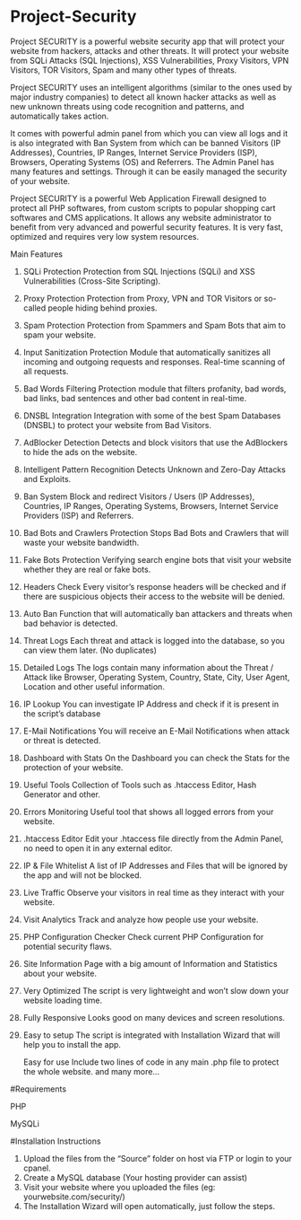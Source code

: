 # Project-Security

Project SECURITY is a powerful website security app that will protect your website from hackers, attacks and other threats. It will protect your website from SQLi Attacks (SQL Injections), XSS Vulnerabilities, Proxy Visitors, VPN Visitors, TOR Visitors, Spam and many other types of threats.

Project SECURITY uses an intelligent algorithms (similar to the ones used by major industry companies) to detect all known hacker attacks as well as new unknown threats using code recognition and patterns, and automatically takes action.

It comes with powerful admin panel from which you can view all logs and it is also integrated with Ban System from which can be banned Visitors (IP Addresses), Countries, IP Ranges, Internet Service Providers (ISP), Browsers, Operating Systems (OS) and Referrers. The Admin Panel has many features and settings. Through it can be easily managed the security of your website.

Project SECURITY is a powerful Web Application Firewall designed to protect all PHP softwares, from custom scripts to popular shopping cart softwares and CMS applications. It allows any website administrator to benefit from very advanced and powerful security features. It is very fast, optimized and requires very low system resources.

Main Features
1.  SQLi Protection
    Protection from SQL Injections (SQLi) and XSS Vulnerabilities (Cross-Site Scripting).
2.  Proxy Protection
    Protection from Proxy, VPN and TOR Visitors or so-called people hiding behind proxies.
3.  Spam Protection
    Protection from Spammers and Spam Bots that aim to spam your website.
4.  Input Sanitization
    Protection Module that automatically sanitizes all incoming and outgoing requests and responses. Real-time scanning of all requests.
5.  Bad Words Filtering
    Protection module that filters profanity, bad words, bad links, bad sentences and other bad content in real-time.
6.  DNSBL Integration
    Integration with some of the best Spam Databases (DNSBL) to protect your website from Bad Visitors.
7.  AdBlocker Detection
    Detects and block visitors that use the AdBlockers to hide the ads on the website.
8.  Intelligent Pattern Recognition
    Detects Unknown and Zero-Day Attacks and Exploits.
9.  Ban System
    Block and redirect Visitors / Users (IP Addresses), Countries, IP Ranges, Operating Systems, Browsers, Internet Service Providers (ISP) and Referrers.
10. Bad Bots and Crawlers Protection
    Stops Bad Bots and Crawlers that will waste your website bandwidth.
11. Fake Bots Protection
    Verifying search engine bots that visit your website whether they are real or fake bots.
12. Headers Check
    Every visitor’s response headers will be checked and if there are suspicious objects their access to the website will be denied.
13. Auto Ban
    Function that will automatically ban attackers and threats when bad behavior is detected.
14. Threat Logs
    Each threat and attack is logged into the database, so you can view them later. (No duplicates)
15. Detailed Logs
    The logs contain many information about the Threat / Attack like Browser, Operating System, Country, State, City, User Agent, Location and other useful information.
16. IP Lookup
    You can investigate IP Address and check if it is present in the script’s database
17. E-Mail Notifications
    You will receive an E-Mail Notifications when attack or threat is detected.
18. Dashboard with Stats
    On the Dashboard you can check the Stats for the protection of your website.
19. Useful Tools
    Collection of Tools such as .htaccess Editor, Hash Generator and other.
20. Errors Monitoring
    Useful tool that shows all logged errors from your website.
21. .htaccess Editor
    Edit your .htaccess file directly from the Admin Panel, no need to open it in any external editor.
22. IP & File Whitelist
    A list of IP Addresses and Files that will be ignored by the app and will not be blocked.
23. Live Traffic
    Observe your visitors in real time as they interact with your website.
24. Visit Analytics
    Track and analyze how people use your website.
25. PHP Configuration Checker
    Check current PHP Configuration for potential security flaws.
26. Site Information
    Page with a big amount of Information and Statistics about your website.
27. Very Optimized
    The script is very lightweight and won’t slow down your website loading time.
28. Fully Responsive
    Looks good on many devices and screen resolutions.
29. Easy to setup
    The script is integrated with Installation Wizard that will help you to install the app.
    
    Easy for use
    Include two lines of code in any main .php file to protect the whole website.
    and many more…

#Requirements

PHP

MySQLi

#Installation Instructions
1. Upload the files from the “Source” folder on host via FTP or login to your cpanel.
2. Create a MySQL database (Your hosting provider can assist)
3. Visit your website where you uploaded the files (eg: yourwebsite.com/security/)
4. The Installation Wizard will open automatically, just follow the steps.
